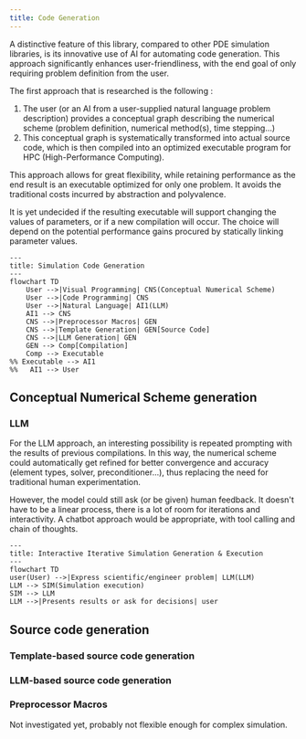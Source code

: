 ```yaml
---
title: Code Generation
---
```


A distinctive feature of this library, compared to other PDE simulation libraries, is its innovative
use of AI for automating code generation. This approach significantly enhances user-friendliness, with
the end goal of only requiring problem definition from the user.

The first approach that is researched is the following :

1. The user (or an AI from a user-supplied natural language problem description) provides a conceptual graph describing the numerical scheme (problem definition, numerical method(s),
time stepping...)
2. This conceptual graph is systematically transformed into actual source code, which is then compiled into an optimized executable program for HPC (High-Performance Computing).

This approach allows for great flexibility, while retaining performance as the end result is an executable optimized for only one problem. It avoids the traditional costs incurred by abstraction and polyvalence.

It is yet undecided if the resulting executable will support changing the values of parameters, or if a new compilation will occur. The choice will depend on the potential performance gains procured by statically linking parameter values.

```mermaid
---
title: Simulation Code Generation 
---
flowchart TD
    User -->|Visual Programming| CNS(Conceptual Numerical Scheme)
    User -->|Code Programming| CNS
    User -->|Natural Language| AI1(LLM)
    AI1 --> CNS
    CNS -->|Preprocessor Macros| GEN
    CNS -->|Template Generation| GEN[Source Code]
    CNS -->|LLM Generation| GEN
    GEN --> Comp[Compilation]
    Comp --> Executable
%% Executable --> AI1
%%   AI1 --> User
```

<style>
svg[class*='flowchart'] {
    margin-right: 5.6rem;
    margin-top: 3rem;
    margin-bottom: 2rem;
}
</style>

## Conceptual Numerical Scheme generation
### LLM
For the LLM approach, an interesting possibility is repeated prompting with the
results of previous compilations. In this way, the numerical scheme could automatically
get refined for better convergence and accuracy (element types, solver, preconditioner...),
thus replacing the need for traditional human experimentation. 

However, the model could still ask (or be given) human feedback. It doesn't have to be a
linear process, there is a lot of room for iterations and interactivity.
A chatbot approach would be appropriate, with tool calling and chain of thoughts.

```mermaid
---
title: Interactive Iterative Simulation Generation & Execution
---
flowchart TD
user(User) -->|Express scientific/engineer problem| LLM(LLM)
LLM --> SIM(Simulation execution)
SIM --> LLM
LLM -->|Presents results or ask for decisions| user
```


## Source code generation
### Template-based source code generation
### LLM-based source code generation
### Preprocessor Macros
Not investigated yet, probably not flexible enough for complex simulation.


